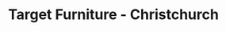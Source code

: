 ---
title: "Target Furniture - Christchurch"
url: /christchurch/target-furniture-christchurch/
shop: Möbel
---